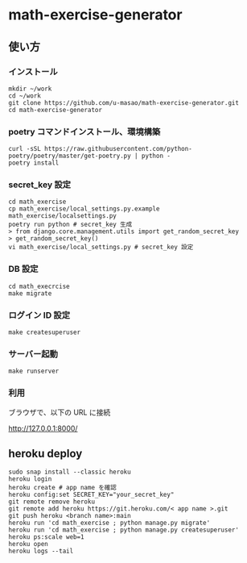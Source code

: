 # math-exercise-generator

## 使い方

### インストール

```
mkdir ~/work
cd ~/work
git clone https://github.com/u-masao/math-exercise-generator.git
cd math-exercise-generator
```

### poetry コマンドインストール、環境構築

```
curl -sSL https://raw.githubusercontent.com/python-poetry/poetry/master/get-poetry.py | python -
poetry install
```

### secret_key 設定

```
cd math_exercise
cp math_exercise/local_settings.py.example math_exercise/localsettings.py
poetry run python # secret_key 生成
> from django.core.management.utils import get_random_secret_key
> get_random_secret_key()
vi math_exercise/local_settings.py # secret_key 設定

```

### DB 設定

```
cd math_execrcise
make migrate
```

### ログイン ID 設定

```
make createsuperuser
```

### サーバー起動

```
make runserver
```

### 利用

ブラウザで、以下の URL に接続

http://127.0.0.1:8000/



## heroku deploy


```
sudo snap install --classic heroku
heroku login
heroku create # app name を確認
heroku config:set SECRET_KEY="your_secret_key"
git remote remove heroku
git remote add heroku https://git.heroku.com/< app name >.git
git push heroku <branch name>:main
heroku run 'cd math_exercise ; python manage.py migrate'
heroku run 'cd math_exercise ; python manage.py createsuperuser'
heroku ps:scale web=1
heroku open
heroku logs --tail
```
